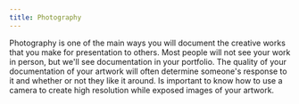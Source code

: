 ```yaml
---
title: Photography
---
```


Photography is one of the main ways you will document the creative works that you make for presentation to others. Most people will not see your work in person, but we'll see documentation in your portfolio. The quality of your documentation of your artwork will often determine someone's response to it and whether or not they like it around. Is important to know how to use a camera to create high resolution while exposed images of your artwork.
